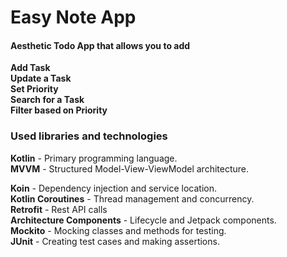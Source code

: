 # Easy Note App
#### Aesthetic Todo App that allows you to add

**Add Task**  </br>
**Update a Task**  </br>
**Set Priority** </br>
**Search for a Task** </br>
**Filter based on Priority** </br>

### Used libraries and technologies
**Kotlin** - Primary programming language.</br>
**MVVM** - Structured Model-View-ViewModel architecture.</br>

**Koin** - Dependency injection and service location.</br>
**Kotlin Coroutines** - Thread management and concurrency.</br>
**Retrofit** - Rest API calls</br>
**Architecture Components** - Lifecycle and Jetpack components.</br>
**Mockito** - Mocking classes and methods for testing.</br>
**JUnit** - Creating test cases and making assertions.</br>
